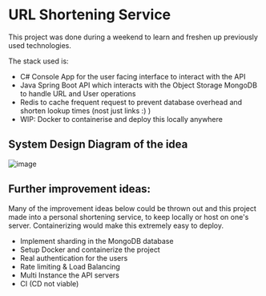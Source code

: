 # URL Shortening Service
This project was done during a weekend to learn and freshen up previously used technologies. 

The stack used is:
* C# Console App for the user facing interface to interact with the API
* Java Spring Boot API which interacts with the Object Storage MongoDB to handle URL and User operations
* Redis to cache frequent request to prevent database overhead and shorten lookup times (nost just links :) )
* WIP: Docker to containerise and deploy this locally anywhere


## System Design Diagram of the idea
![image](https://github.com/user-attachments/assets/3fcd278f-03b6-4bfd-b7a0-68c965242541)


## Further improvement ideas:
Many of the improvement ideas below could be thrown out and this project made into a personal shortening service, to keep locally or host on one's server.
Containerizing would make this extremely easy to deploy.

* Implement sharding in the MongoDB database
* Setup Docker and containerize the project
* Real authentication for the users
* Rate limiting & Load Balancing
* Multi Instance the API servers
* CI (CD not viable)
